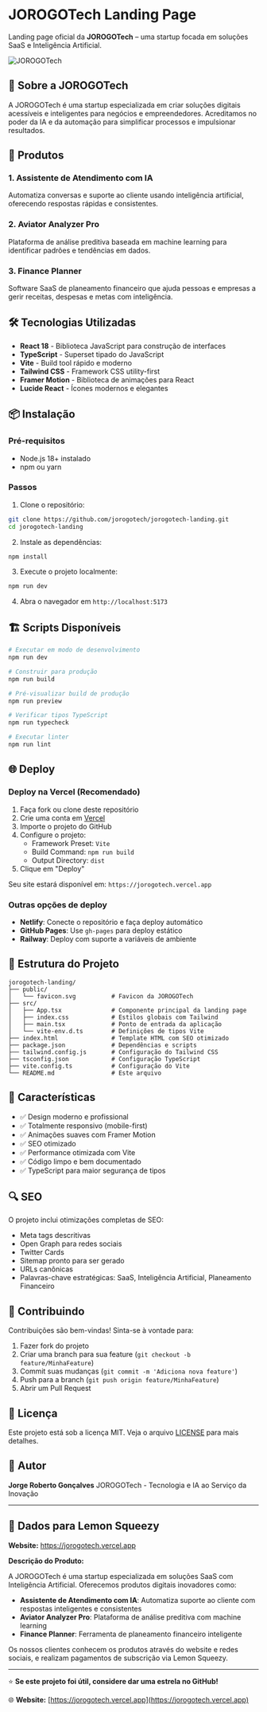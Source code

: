 # JOROGOTech Landing Page

Landing page oficial da **JOROGOTech** – uma startup focada em soluções SaaS e Inteligência Artificial.

![JOROGOTech](https://img.shields.io/badge/JOROGOTech-SaaS%20%26%20IA-blue?style=for-the-badge)

## 🚀 Sobre a JOROGOTech

A JOROGOTech é uma startup especializada em criar soluções digitais acessíveis e inteligentes para negócios e empreendedores. Acreditamos no poder da IA e da automação para simplificar processos e impulsionar resultados.

## 🧠 Produtos

### 1. Assistente de Atendimento com IA
Automatiza conversas e suporte ao cliente usando inteligência artificial, oferecendo respostas rápidas e consistentes.

### 2. Aviator Analyzer Pro
Plataforma de análise preditiva baseada em machine learning para identificar padrões e tendências em dados.

### 3. Finance Planner
Software SaaS de planeamento financeiro que ajuda pessoas e empresas a gerir receitas, despesas e metas com inteligência.

## 🛠️ Tecnologias Utilizadas

- **React 18** - Biblioteca JavaScript para construção de interfaces
- **TypeScript** - Superset tipado do JavaScript
- **Vite** - Build tool rápido e moderno
- **Tailwind CSS** - Framework CSS utility-first
- **Framer Motion** - Biblioteca de animações para React
- **Lucide React** - Ícones modernos e elegantes

## 📦 Instalação

### Pré-requisitos
- Node.js 18+ instalado
- npm ou yarn

### Passos

1. Clone o repositório:
```bash
git clone https://github.com/jorogotech/jorogotech-landing.git
cd jorogotech-landing
```

2. Instale as dependências:
```bash
npm install
```

3. Execute o projeto localmente:
```bash
npm run dev
```

4. Abra o navegador em `http://localhost:5173`

## 🏗️ Scripts Disponíveis

```bash
# Executar em modo de desenvolvimento
npm run dev

# Construir para produção
npm run build

# Pré-visualizar build de produção
npm run preview

# Verificar tipos TypeScript
npm run typecheck

# Executar linter
npm run lint
```

## 🌐 Deploy

### Deploy na Vercel (Recomendado)

1. Faça fork ou clone deste repositório
2. Crie uma conta em [Vercel](https://vercel.com)
3. Importe o projeto do GitHub
4. Configure o projeto:
   - Framework Preset: `Vite`
   - Build Command: `npm run build`
   - Output Directory: `dist`
5. Clique em "Deploy"

Seu site estará disponível em: `https://jorogotech.vercel.app`

### Outras opções de deploy
- **Netlify**: Conecte o repositório e faça deploy automático
- **GitHub Pages**: Use `gh-pages` para deploy estático
- **Railway**: Deploy com suporte a variáveis de ambiente

## 📂 Estrutura do Projeto

```
jorogotech-landing/
├── public/
│   └── favicon.svg          # Favicon da JOROGOTech
├── src/
│   ├── App.tsx              # Componente principal da landing page
│   ├── index.css            # Estilos globais com Tailwind
│   ├── main.tsx             # Ponto de entrada da aplicação
│   └── vite-env.d.ts        # Definições de tipos Vite
├── index.html               # Template HTML com SEO otimizado
├── package.json             # Dependências e scripts
├── tailwind.config.js       # Configuração do Tailwind CSS
├── tsconfig.json            # Configuração TypeScript
├── vite.config.ts           # Configuração do Vite
└── README.md                # Este arquivo
```

## 🎨 Características

- ✅ Design moderno e profissional
- ✅ Totalmente responsivo (mobile-first)
- ✅ Animações suaves com Framer Motion
- ✅ SEO otimizado
- ✅ Performance otimizada com Vite
- ✅ Código limpo e bem documentado
- ✅ TypeScript para maior segurança de tipos

## 🔍 SEO

O projeto inclui otimizações completas de SEO:
- Meta tags descritivas
- Open Graph para redes sociais
- Twitter Cards
- Sitemap pronto para ser gerado
- URLs canônicas
- Palavras-chave estratégicas: SaaS, Inteligência Artificial, Planeamento Financeiro

## 🤝 Contribuindo

Contribuições são bem-vindas! Sinta-se à vontade para:
1. Fazer fork do projeto
2. Criar uma branch para sua feature (`git checkout -b feature/MinhaFeature`)
3. Commit suas mudanças (`git commit -m 'Adiciona nova feature'`)
4. Push para a branch (`git push origin feature/MinhaFeature`)
5. Abrir um Pull Request

## 📄 Licença

Este projeto está sob a licença MIT. Veja o arquivo [LICENSE](LICENSE) para mais detalhes.

## 👤 Autor

**Jorge Roberto Gonçalves**
JOROGOTech - Tecnologia e IA ao Serviço da Inovação

---

## 💼 Dados para Lemon Squeezy

**Website:** https://jorogotech.vercel.app

**Descrição do Produto:**

A JOROGOTech é uma startup especializada em soluções SaaS com Inteligência Artificial. Oferecemos produtos digitais inovadores como:

- **Assistente de Atendimento com IA**: Automatiza suporte ao cliente com respostas inteligentes e consistentes
- **Aviator Analyzer Pro**: Plataforma de análise preditiva com machine learning
- **Finance Planner**: Ferramenta de planeamento financeiro inteligente

Os nossos clientes conhecem os produtos através do website e redes sociais, e realizam pagamentos de subscrição via Lemon Squeezy.

---

⭐ **Se este projeto foi útil, considere dar uma estrela no GitHub!**

🌐 **Website:** [https://jorogotech.vercel.app](https://jorogotech.vercel.app)
